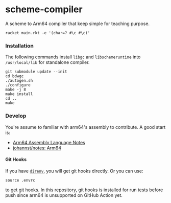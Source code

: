 # scheme-compiler

A scheme to Arm64 compiler that keep simple for teaching purpose.

```shell
racket main.rkt -e '(char=? #\c #\c)'
```

### Installation

The following commands install `libgc` and `libschemeruntime` into `/usr/local/lib` for standalone compiler.

```shell
git submodule update --init
cd bdwgc
./autogen.sh
./configure
make -j 8
make install
cd ..
make
```

### Develop

You're assume to familiar with arm64's assembly to contribute. A good start is:

- [Arm64 Assembly Language Notes](https://cit.dixie.edu/cs/2810/arm64-assembly.html)
- [johannst/notes: Arm64](https://johannst.github.io/notes/arch/arm64.html)

#### Git Hooks

If you have [`direnv`](https://direnv.net/), you will get git hooks directly. Or you can use:

```shell
source .envrc
```

to get git hooks. In this repository, git hooks is installed for run tests before push since arm64 is unsupported on GitHub Action yet.
